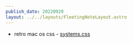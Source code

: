 ```yaml
---
publish_date: 20220929    
layout: ../../layouts/FleetingNoteLayout.astro
---
```

- retro mac os css - [systems.css](https://sakofchit.github.io/system.css/#title-bar)